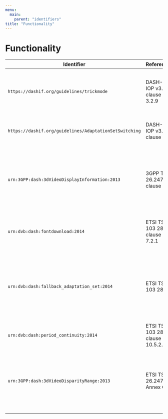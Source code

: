 ```yaml
---
menu:
  main:
    parent: "identifiers"
title: "Functionality"
---
```


# Functionality

Identifier                        |Reference                           |Abstract
----------------------------------|------------------------------------|----------------
`https://dashif.org/guidelines/trickmode` |	DASH-IF IOP v3.2, clause 3.2.9	| Defines a trick mode Adaptation Set. If an Adaptation Set in annotated with the EssentialProperty descriptor with URI “https://dashif.org/guidelines/trickmode” then the DASH client shall not select any of the contained Representations for regular playout.
`https://dashif.org/guidelines/AdaptationSetSwitching` |	DASH-IF IOP v3.2, clause 3.8	| Defines signaling that switching from one Adaptation Set to another Adaptation Set may be possible in a seamless manner from a content and timeline perspective.
`urn:3GPP:dash:3dVideoDisplayInformation:2013` |	3GPP TS 26.247, clause C.5 |	The 3D Video Display Information description scheme may only be signalled in SupplementalProperty element with SupplementalProperty@schemeIdUri urn:3GPP:dash:3dVideoDisplayInformation:2013. When present the 3D Video Display Information description scheme shall be present on the Adaptation Set level.
`urn:dvb:dash:fontdownload:2014` |	ETSI TS 103 285, clause 7.2.1 |	A descriptor is signalling a downloadable font in accordance with the present document when it has the @schemeIdUri attribute set to “urn:dvb:dash:fontdownload:2014” and the @value attribute set to 1.
`urn:dvb:dash:fallback_adaptation_set:2014`	 | ETSI TS 103 285 |	If the audio codec used for main service operation does not provide sufficient capability to scale down bit rates low enough within an Adaptation Set, an additional audio Adaptation Set should be provided within the DASH presentation. Adaptation sets with the purpose of providing media streams with low bit rates for fallback operation shall be indicated with an additional Supplemental Property Descriptor.
`urn:dvb:dash:period_continuity:2014` |	ETSI TS 103 285, clause 10.5.2.3 |	Content providers may explicitly signal that Adaptation Sets across Periods are period-continuous.
`urn:3GPP:dash:3dVideoDisparityRange:2013` |	ETSI TS 26.247, Annex C.4 |	The 3D Video Disparity Range description scheme may only be signalled in SupplementalProperty element with SupplementalProperty@schemeIdUri set to urn:3GPP:dash:3dVideoDisparityRange:2013. When present the 3D Video Disparity Range description scheme shall be on the Adaptation Set level.
